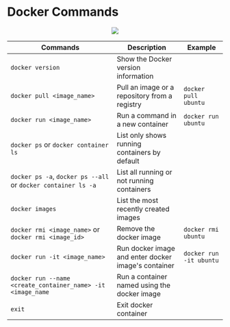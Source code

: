 # Docker Commands
<p align="center">
<img src="https://user-images.githubusercontent.com/75911392/210276325-68a1f015-9777-4e12-a894-95cb4a68ddff.png" class="center"/>
</p>


| Commands                                    | Description                                       | Example                                               |                                                                                         
| --------------------------------------------| --------------------------------------------------|-------------------------------------------------------|
| `docker version`                            | Show the Docker version information
| `docker pull <image_name>`                  | Pull an image or a repository from a registry     | `docker pull ubuntu`  
| `docker run <image_name>`                   | Run a command in a new container                  | `docker run ubuntu`
| `docker ps` or `docker container ls`        | List only shows running containers by default
| `docker ps -a`, `docker ps --all` or `docker container ls -a`| List all running or not running containers
| `docker images`                             | List the most recently created images
| `docker rmi <image_name>` or `docker rmi <image_id>`| Remove the docker image                    | `docker rmi ubuntu`
| `docker run -it <image_name>`               | Run docker image and enter docker image's container| `docker run -it ubuntu`
| `docker run --name <create_container_name> -it <image_name`| Run a container named using the docker image | 
| `exit`                                      | Exit docker container                              |

